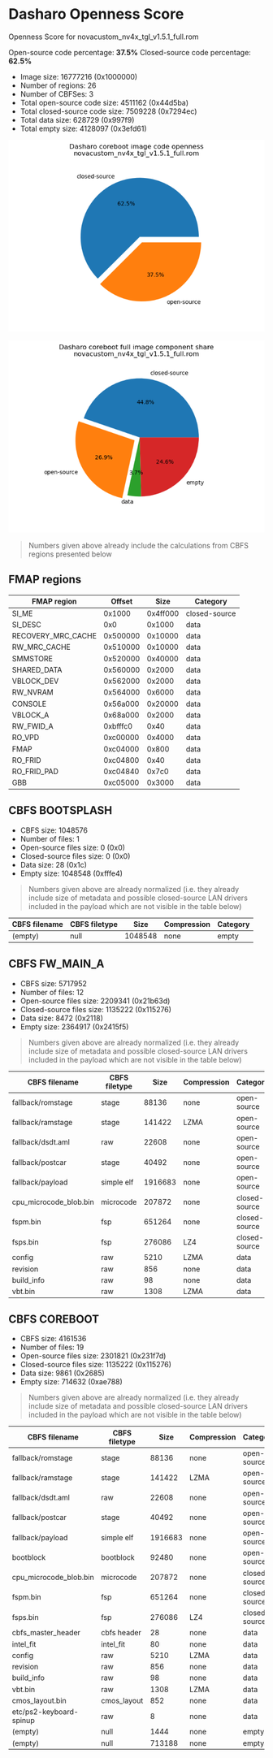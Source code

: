 # Dasharo Openness Score

Openness Score for novacustom_nv4x_tgl_v1.5.1_full.rom

Open-source code percentage: **37.5%**
Closed-source code percentage: **62.5%**

* Image size: 16777216 (0x1000000)
* Number of regions: 26
* Number of CBFSes: 3
* Total open-source code size: 4511162 (0x44d5ba)
* Total closed-source code size: 7509228 (0x7294ec)
* Total data size: 628729 (0x997f9)
* Total empty size: 4128097 (0x3efd61)

![](openness_chart.png)

![](openness_chart_full_image.png)

> Numbers given above already include the calculations from CBFS regions
> presented below

## FMAP regions

| FMAP region | Offset | Size | Category |
| ----------- | ------ | ---- | -------- |
| SI_ME | 0x1000 | 0x4ff000 | closed-source |
| SI_DESC | 0x0 | 0x1000 | data |
| RECOVERY_MRC_CACHE | 0x500000 | 0x10000 | data |
| RW_MRC_CACHE | 0x510000 | 0x10000 | data |
| SMMSTORE | 0x520000 | 0x40000 | data |
| SHARED_DATA | 0x560000 | 0x2000 | data |
| VBLOCK_DEV | 0x562000 | 0x2000 | data |
| RW_NVRAM | 0x564000 | 0x6000 | data |
| CONSOLE | 0x56a000 | 0x20000 | data |
| VBLOCK_A | 0x68a000 | 0x2000 | data |
| RW_FWID_A | 0xbfffc0 | 0x40 | data |
| RO_VPD | 0xc00000 | 0x4000 | data |
| FMAP | 0xc04000 | 0x800 | data |
| RO_FRID | 0xc04800 | 0x40 | data |
| RO_FRID_PAD | 0xc04840 | 0x7c0 | data |
| GBB | 0xc05000 | 0x3000 | data |

## CBFS BOOTSPLASH

* CBFS size: 1048576
* Number of files: 1
* Open-source files size: 0 (0x0)
* Closed-source files size: 0 (0x0)
* Data size: 28 (0x1c)
* Empty size: 1048548 (0xfffe4)

> Numbers given above are already normalized (i.e. they already include size
> of metadata and possible closed-source LAN drivers included in the payload
 > which are not visible in the table below)

| CBFS filename | CBFS filetype | Size | Compression | Category |
| ------------ | ------------- | ---- | ----------- | -------- |
| (empty) | null | 1048548 | none | empty |

## CBFS FW_MAIN_A

* CBFS size: 5717952
* Number of files: 12
* Open-source files size: 2209341 (0x21b63d)
* Closed-source files size: 1135222 (0x115276)
* Data size: 8472 (0x2118)
* Empty size: 2364917 (0x2415f5)

> Numbers given above are already normalized (i.e. they already include size
> of metadata and possible closed-source LAN drivers included in the payload
 > which are not visible in the table below)

| CBFS filename | CBFS filetype | Size | Compression | Category |
| ------------ | ------------- | ---- | ----------- | -------- |
| fallback/romstage | stage | 88136 | none | open-source |
| fallback/ramstage | stage | 141422 | LZMA | open-source |
| fallback/dsdt.aml | raw | 22608 | none | open-source |
| fallback/postcar | stage | 40492 | none | open-source |
| fallback/payload | simple elf | 1916683 | none | open-source |
| cpu_microcode_blob.bin | microcode | 207872 | none | closed-source |
| fspm.bin | fsp | 651264 | none | closed-source |
| fsps.bin | fsp | 276086 | LZ4 | closed-source |
| config | raw | 5210 | LZMA | data |
| revision | raw | 856 | none | data |
| build_info | raw | 98 | none | data |
| vbt.bin | raw | 1308 | LZMA | data |

## CBFS COREBOOT

* CBFS size: 4161536
* Number of files: 19
* Open-source files size: 2301821 (0x231f7d)
* Closed-source files size: 1135222 (0x115276)
* Data size: 9861 (0x2685)
* Empty size: 714632 (0xae788)

> Numbers given above are already normalized (i.e. they already include size
> of metadata and possible closed-source LAN drivers included in the payload
 > which are not visible in the table below)

| CBFS filename | CBFS filetype | Size | Compression | Category |
| ------------ | ------------- | ---- | ----------- | -------- |
| fallback/romstage | stage | 88136 | none | open-source |
| fallback/ramstage | stage | 141422 | LZMA | open-source |
| fallback/dsdt.aml | raw | 22608 | none | open-source |
| fallback/postcar | stage | 40492 | none | open-source |
| fallback/payload | simple elf | 1916683 | none | open-source |
| bootblock | bootblock | 92480 | none | open-source |
| cpu_microcode_blob.bin | microcode | 207872 | none | closed-source |
| fspm.bin | fsp | 651264 | none | closed-source |
| fsps.bin | fsp | 276086 | LZ4 | closed-source |
| cbfs_master_header | cbfs header | 28 | none | data |
| intel_fit | intel_fit | 80 | none | data |
| config | raw | 5210 | LZMA | data |
| revision | raw | 856 | none | data |
| build_info | raw | 98 | none | data |
| vbt.bin | raw | 1308 | LZMA | data |
| cmos_layout.bin | cmos_layout | 852 | none | data |
| etc/ps2-keyboard-spinup | raw | 8 | none | data |
| (empty) | null | 1444 | none | empty |
| (empty) | null | 713188 | none | empty |
